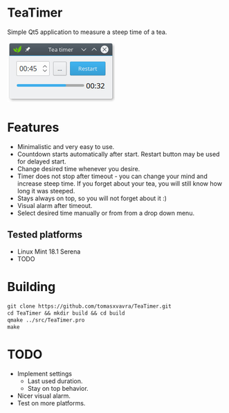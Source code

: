 # TeaTimer
Simple Qt5 application to measure a steep time of a tea.

![alt tag](https://raw.githubusercontent.com/tomasxvavra/TeaTimer/master/screen/screen_app.jpg)

# Features

* Minimalistic and very easy to use.
* Countdown starts automatically after start. Restart button may be used for delayed start.
* Change desired time whenever you desire.
* Timer does not stop after timeout - you can change your mind and increase steep time. If you forget about your tea, you will still know how long it was steeped.
* Stays always on top, so you will not forget about it :)
* Visual alarm after timeout.
* Select desired time manually or from from a drop down menu.

## Tested platforms

* Linux Mint 18.1 Serena
* TODO

# Building

    git clone https://github.com/tomasxvavra/TeaTimer.git
    cd TeaTimer && mkdir build && cd build
    qmake ../src/TeaTimer.pro
    make

# TODO

* Implement settings
    * Last used duration.
    * Stay on top behavior.
* Nicer visual alarm.
* Test on more platforms.
